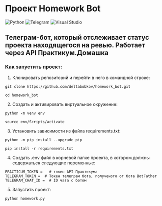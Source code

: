 # Проект Homework Bot

![Python](https://img.shields.io/badge/Python-313131?style=flat&logo=Python&logoColor=white&labelColor=306998)
![Telegram](https://img.shields.io/badge/Telegram%20API-313131?style=flat&logo=telegram&logoColor=ffffff&labelColor=0088CC)
![Visual Studio](https://img.shields.io/badge/VS%20Code-313131?style=flat&logo=visualstudiocode&logoColor=ffffff&labelColor=0098FF)


## Телеграм-бот, который отслеживает статус проекта находящегося на ревью. Работает через API Практикум.Домашка
### Как запустить проект:

1. Клонировать репозиторий и перейти в него в командной строке:

```
git clone https://github.com/deltabobkov/homework_bot.git

cd homework_bot
```

2. Cоздать и активировать виртуальное окружение:

```
python -m venv env

source env/Scripts/activate
```

3. Установить зависимости из файла requirements.txt:

```
python -m pip install --upgrade pip

pip install -r requirements.txt
```

4. Создать .env файл в корневой папке проекта, в котором должны содержаться следующие переменные:

```
PRACTICUM_TOKEN =   # токен API Практикума
TELEGRAM_TOKEN =  # Токен телеграм бота, полученого от бота BotFather
TELEGRAM_CHAT_ID =  # ID чата с ботом
```

5. Запустить проект:

```
python homework.py
```
